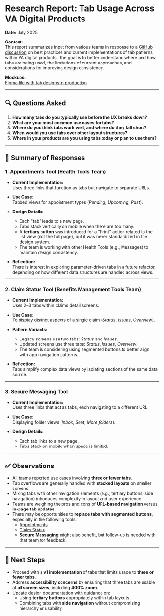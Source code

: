 # Research Report: Tab Usage Across VA Digital Products  
**Date:** July 2025

**Context:**  
This report summarizes input from various teams in response to a [GitHub discussion](https://github.com/department-of-veterans-affairs/vets-design-system-documentation/discussions/4443) on best practices and current implementations of tab patterns within VA digital products. The goal is to better understand where and how tabs are being used, the limitations of current approaches, and considerations for improving design consistency.

**Mockups:**  
[Figma file with tab designs in production](https://www.figma.com/design/QTlVlmSfEkJC7nSWOExESk/Tabs-audit?node-id=0-1&p=f&t=mwuIlMRLrmfINHsX-0)

---

## 🔍 Questions Asked

1. **How many tabs do you typically use before the UX breaks down?**  
2. **What are your most common use cases for tabs?**  
3. **Where do you think tabs work well, and where do they fall short?**  
4. **When would you use tabs over other layout structures?**  
5. **Where in your products are you using tabs today or plan to use them?**

---

## 🧩 Summary of Responses

### 1. **Appointments Tool (Health Tools Team)**

- **Current Implementation:**  
  Uses three links that function as tabs but navigate to separate URLs.

- **Use Case:**  
  Tabbed views for appointment types (*Pending*, *Upcoming*, *Past*).

- **Design Details:**  
  - Each "tab" leads to a new page.  
  - Tabs stack vertically on mobile when there are too many.  
  - A **tertiary button** was introduced for a "Print" action related to the list view (not the full page), but it was never standardized in the design system.  
  - The team is working with other Health Tools (e.g., Messages) to maintain design consistency.

- **Reflection:**  
  There is interest in exploring parameter-driven tabs in a future refactor, depending on how different data structures are handled across views.

---

### 2. **Claim Status Tool (Benefits Management Tools Team)**

- **Current Implementation:**  
  Uses 2–3 tabs within claims detail screens.

- **Use Case:**  
  To display distinct aspects of a single claim (*Status*, *Issues*, *Overview*).

- **Pattern Variants:**  
  - Legacy screens use two tabs: *Status* and *Issues*.  
  - Updated screens use three tabs: *Status*, *Issues*, *Overview*.  
  - The team is considering using segmented buttons to better align with app navigation patterns.

- **Reflection:**  
  Tabs simplify complex data views by isolating sections of the same data source.

---

### 3. **Secure Messaging Tool**

- **Current Implementation:**  
  Uses three links that act as tabs, each navigating to a different URL.

- **Use Case:**  
  Displaying folder views (*Inbox*, *Sent*, *More folders*).

- **Design Details:**  
  - Each tab links to a new page.  
  - Tabs stack on mobile when space is limited.

---

## ✅ Observations

- All teams reported use cases involving **three or fewer tabs**.
- Tab overflows are generally handled with **stacked layouts** on smaller screens.
- Mixing tabs with other navigation elements (e.g., tertiary buttons, side navigation) introduces complexity in layout and user experience.
- Teams are weighing the pros and cons of **URL-based navigation** versus **in-page tab updates**.
- There may be opportunities to **replace tabs with segmented buttons**, especially in the following tools:
  - [Appointments](https://github.com/department-of-veterans-affairs/vets-design-system-documentation/discussions/4443#discussioncomment-13655539)
  - [Claim Status](https://github.com/department-of-veterans-affairs/vets-design-system-documentation/discussions/4443#discussioncomment-13700641)
  - **Secure Messaging** might also benefit, but follow-up is needed with that team for feedback.

---

## 📍 Next Steps

- Proceed with a **v1 implementation** of tabs that limits usage to **three or fewer tabs**.
- Address **accessibility concerns** by ensuring that three tabs are usable at **all screen sizes**, including **400% zoom**.
- Update design documentation with guidance on:
  - Using **tertiary buttons** appropriately within tab layouts.
  - Combining tabs with **side navigation** without compromising hierarchy or usability.
